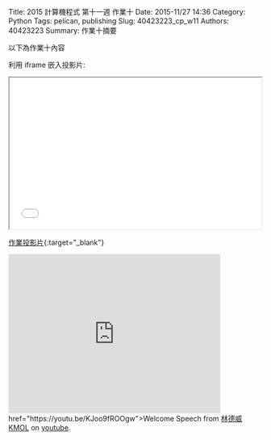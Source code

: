 Title: 2015 計算機程式 第十一週 作業十
Date: 2015-11/27 14:36
Category: Python
Tags: pelican, publishing
Slug: 40423223_cp_w11
Authors: 40423223
Summary: 作業十摘要

以下為作業十內容

利用 iframe 嵌入投影片:

<iframe src="40423223_cp_w11_p.html" width="500" height="300"></iframe>

[作業投影片](40423223_cp_w11_p.html){:target="_blank"}

<iframe width="420" height="315" src="https://youtu.be/KJoo9fROOgw" frameborder="0" allowfullscreen></iframe> href="https://youtu.be/KJoo9fROOgw">Welcome Speech</a> from <a href="https://www.youtube.com/channel/UCLi4mKJA8x0fIPYRoXYU4Fg/videos">林德威 KMOL</a> on <a href="https://www.youtube.com/">youtube</a>.</p>